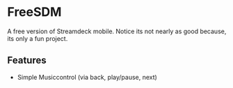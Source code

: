 # FreeSDM
A free version of Streamdeck mobile.
Notice its not nearly as good because, its only a fun project.

## Features
- Simple Musiccontrol (via back, play/pause, next)
